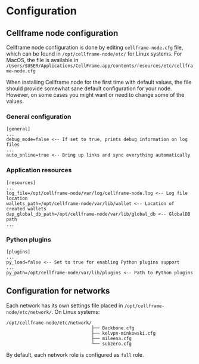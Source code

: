 # Configuration
## Cellframe node configuration

Cellframe node configuration is done by editing `cellframe-node.cfg` file, which can be found in `/opt/cellframe-node/etc/` for Linux systems. For MacOS, the file is available in `/Users/$USER/Applications/CellFrame.app/contents/resources/etc/cellframe-node.cfg`

When installing Cellframe node for the first time with default values, the file should provide somewhat sane default configuration for your node. However, on some cases you might want or need to change some of the values.

### General configuration
```
[general]
...
debug_mode=false <-- If set to true, prints debug information on log files
...
auto_online=true <-- Bring up links and sync everything automatically

```

### Application resources
```
[resources]
...
log_file=/opt/cellframe-node/var/log/cellframe-node.log <-- Log file location
wallets_path=/opt/cellframe-node/var/lib/wallet <-- Location of created wallets
dap_global_db_path=/opt/cellframe-node/var/lib/global_db <-- GlobalDB path
...
```

### Python plugins
```
[plugins]
...
py_load=false <-- Set to true for enabling Python plugins support
...
py_path=/opt/cellframe-node/var/lib/plugins <-- Path to Python plugins
```

## Configuration for networks
Each network has its own settings file placed in `/opt/cellframe-node/etc/network/`. On Linux systems:

```
/opt/cellframe-node/etc/network/
                                ├── Backbone.cfg
                                ├── kelvpn-minkowski.cfg
                                ├── mileena.cfg
                                └── subzero.cfg
```
By default, each network role is configured as `full` role.